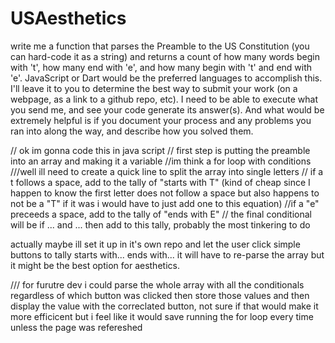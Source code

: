 # USAesthetics

write me a function that parses the Preamble to the US Constitution (you can hard-code it as a string) and returns a count of how many words begin with 't', how many end with 'e', and how many begin with 't' and end with 'e'. JavaScript or Dart would be the preferred languages to accomplish this. I'll leave it to you to determine the best way to submit your work (on a webpage, as a link to a github repo, etc). I need to be able to execute what you send me, and see your code generate its answer(s).  And what would be extremely helpful is if you document your process and any problems you ran into along the way, and describe how you solved them.

// ok im gonna code this in java script
// first step is putting the preamble into an array and making it a variable
//im think a for loop with conditions
///well ill need to create a quick line to split the array into single letters
// if a t follows a space, add to the tally of "starts with T" (kind of cheap since I happen to know the first letter does not follow a space but also happens to not be a "T" if it was i would have to just add one to this equation)
//if a "e" preceeds a space, add to the tally of "ends with E"
// the final conditional will be if ... and ... then add to this tally, probably the most tinkering to do

actually maybe ill set it up in it's own repo and let the user click simple buttons to tally starts with... ends with... it will have to re-parse the array but it might be the best option for aesthetics. 

/// for furutre dev i could parse the whole array with all the conditionals regardless of which button was clicked then store those values and then display the value with the correclated button, not sure if that would make it more efficicent but i feel like it would save running the for loop every time
unless the page was refereshed
